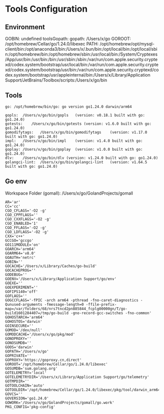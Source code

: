 # Tools Configuration


## Environment

GOBIN: undefined
toolsGopath: 
gopath: /Users/x/go
GOROOT: /opt/homebrew/Cellar/go/1.24.0/libexec
PATH: /opt/homebrew/opt/mysql-client/bin:/opt/anaconda3/bin:/Users/x/.bun/bin:/opt/local/bin:/opt/local/sbin:/opt/homebrew/bin:/opt/homebrew/sbin:/usr/local/bin:/System/Cryptexes/App/usr/bin:/usr/bin:/bin:/usr/sbin:/sbin:/var/run/com.apple.security.cryptexd/codex.system/bootstrap/usr/local/bin:/var/run/com.apple.security.cryptexd/codex.system/bootstrap/usr/bin:/var/run/com.apple.security.cryptexd/codex.system/bootstrap/usr/appleinternal/bin:/Users/x/Library/Application Support/JetBrains/Toolbox/scripts:/Users/x/go/bin

## Tools

	go:	/opt/homebrew/bin/go: go version go1.24.0 darwin/arm64

	gopls:	/Users/x/go/bin/gopls	(version: v0.18.1 built with go: go1.24.0)
	gotests:	/Users/x/go/bin/gotests	(version: v1.6.0 built with go: go1.24.0)
	gomodifytags:	/Users/x/go/bin/gomodifytags	(version: v1.17.0 built with go: go1.24.0)
	impl:	/Users/x/go/bin/impl	(version: v1.4.0 built with go: go1.24.0)
	goplay:	/Users/x/go/bin/goplay	(version: v1.0.0 built with go: go1.24.0)
	dlv:	/Users/x/go/bin/dlv	(version: v1.24.0 built with go: go1.24.0)
	golangci-lint:	/Users/x/go/bin/golangci-lint	(version: v1.64.5 built with go: go1.24.0)

## Go env

Workspace Folder (gomall): /Users/x/go/GolandProjects/gomall

	AR='ar'
	CC='cc'
	CGO_CFLAGS='-O2 -g'
	CGO_CPPFLAGS=''
	CGO_CXXFLAGS='-O2 -g'
	CGO_ENABLED='1'
	CGO_FFLAGS='-O2 -g'
	CGO_LDFLAGS='-O2 -g'
	CXX='c++'
	GCCGO='gccgo'
	GO111MODULE='on'
	GOARCH='arm64'
	GOARM64='v8.0'
	GOAUTH='netrc'
	GOBIN=''
	GOCACHE='/Users/x/Library/Caches/go-build'
	GOCACHEPROG=''
	GODEBUG=''
	GOENV='/Users/x/Library/Application Support/go/env'
	GOEXE=''
	GOEXPERIMENT=''
	GOFIPS140='off'
	GOFLAGS=''
	GOGCCFLAGS='-fPIC -arch arm64 -pthread -fno-caret-diagnostics -Qunused-arguments -fmessage-length=0 -ffile-prefix-map=/var/folders/68/nrs7tncd2pn885844_fcplg00000gn/T/go-build1601284407=/tmp/go-build -gno-record-gcc-switches -fno-common'
	GOHOSTARCH='arm64'
	GOHOSTOS='darwin'
	GOINSECURE=''
	GOMOD='/dev/null'
	GOMODCACHE='/Users/x/go/pkg/mod'
	GONOPROXY=''
	GONOSUMDB=''
	GOOS='darwin'
	GOPATH='/Users/x/go'
	GOPRIVATE=''
	GOPROXY='https://goproxy.cn,direct'
	GOROOT='/opt/homebrew/Cellar/go/1.24.0/libexec'
	GOSUMDB='sum.golang.org'
	GOTELEMETRY='local'
	GOTELEMETRYDIR='/Users/x/Library/Application Support/go/telemetry'
	GOTMPDIR=''
	GOTOOLCHAIN='auto'
	GOTOOLDIR='/opt/homebrew/Cellar/go/1.24.0/libexec/pkg/tool/darwin_arm64'
	GOVCS=''
	GOVERSION='go1.24.0'
	GOWORK='/Users/x/go/GolandProjects/gomall/go.work'
	PKG_CONFIG='pkg-config'
	
